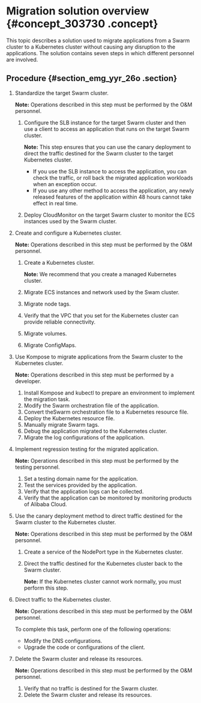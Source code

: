 # Migration solution overview {#concept_303730 .concept}

This topic describes a solution used to migrate applications from a Swarm cluster to a Kubernetes cluster without causing any disruption to the applications. The solution contains seven steps in which different personnel are involved.

## Procedure {#section_emg_yyr_26o .section}

1.  Standardize the target Swarm cluster.

    **Note:** Operations described in this step must be performed by the O&M personnel.

    1.  Configure the SLB instance for the target Swarm cluster and then use a client to access an application that runs on the target Swarm cluster.

        **Note:** This step ensures that you can use the canary deployment to direct the traffic destined for the Swarm cluster to the target Kubernetes cluster.

        -   If you use the SLB instance to access the application, you can check the traffic, or roll back the migrated application workloads when an exception occur.
        -   If you use any other method to access the application, any newly released features of the application within 48 hours cannot take effect in real time.
    2.  Deploy CloudMonitor on the target Swarm cluster to monitor the ECS instances used by the Swarm cluster.
2.  Create and configure a Kubernetes cluster.

    **Note:** Operations described in this step must be performed by the O&M personnel.

    1.  Create a Kubernetes cluster.

        **Note:** We recommend that you create a managed Kubernetes cluster.

    2.  Migrate ECS instances and network used by the Swam cluster.
    3.  Migrate node tags.
    4.  Verify that the VPC that you set for the Kubernetes cluster can provide reliable connectivity.
    5.  Migrate volumes.
    6.  Migrate ConfigMaps.
3.  Use Kompose to migrate applications from the Swarm cluster to the Kubernetes cluster.

    **Note:** Operations described in this step must be performed by a developer.

    1.  Install Kompose and kubectl to prepare an environment to implement the migration task.
    2.  Modify the Swarm orchestration file of the application.
    3.  Convert theSwarm orchestration file to a Kubernetes resource file.
    4.  Deploy the Kubernetes resource file.
    5.  Manually migrate Swarm tags.
    6.  Debug the application migrated to the Kubernetes cluster.
    7.  Migrate the log configurations of the application.
4.  Implement regression testing for the migrated application.

    **Note:** Operations described in this step must be performed by the testing personnel.

    1.  Set a testing domain name for the application.
    2.  Test the services provided by the application.
    3.  Verify that the application logs can be collected.
    4.  Verify that the application can be monitored by monitoring products of Alibaba Cloud.
5.  Use the canary deployment method to direct traffic destined for the Swarm cluster to the Kubernetes cluster.

    **Note:** Operations described in this step must be performed by the O&M personnel.

    1.  Create a service of the NodePort type in the Kubernetes cluster.
    2.  Direct the traffic destined for the Kubernetes cluster back to the Swarm cluster.

        **Note:** If the Kubernetes cluster cannot work normally, you must perform this step.

6.  Direct traffic to the Kubernetes cluster.

    **Note:** Operations described in this step must be performed by the O&M personnel.

    To complete this task, perform one of the following operations:

    -   Modify the DNS configurations.
    -   Upgrade the code or configurations of the client.
7.  Delete the Swarm cluster and release its resources.

    **Note:** Operations described in this step must be performed by the O&M personnel.

    1.  Verify that no traffic is destined for the Swarm cluster.
    2.  Delete the Swarm cluster and release its resources.

